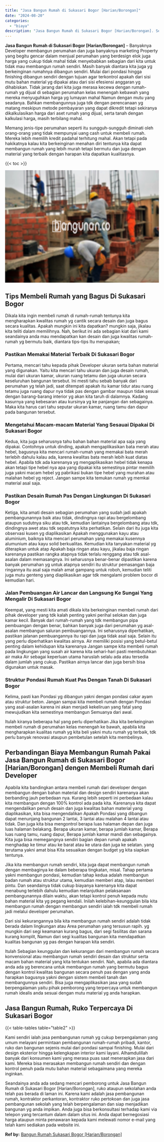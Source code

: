 ```yaml
---
title: "Jasa Bangun Rumah di Sukasari Bogor [Harian/Borongan]"
date: "2024-08-20"
categories: 
  - "biaya"
description: "Jasa Bangun Rumah di Sukasari Bogor [Harian/Borongan]. Seandainya anda ada sedang mencari pemborong untuk Jasa Bangun Rumah di Sukasari Bogor [Harian/Borong..."
---
```


**Jasa Bangun Rumah di Sukasari Bogor \[Harian/Borongan\]** – Banyaknya Developer membangun perumahan dan juga banyaknya marketing Property yang begitu gencar dalam menjual perumahan yang berdesign elok juga harga yang cukup tidak mahal tidak menyebabkan sebagian dari kita untuk tidak mau membangun rumah sendiri. Masih banyak diantara kita juga yg berkeinginan rumahnya dibangun sendiri. Mulai dari pondasi hingga finishing dibangun sendiri dengan tujuan agar terkontrol apakah dari sisi mutu bahan material yg dipakai atau dari sisi efesiensi anggaran yg dihabiskan. Tidak jarang dari kita juga merasa kecewa dengan rumah-rumah yg dijual di sebagian perumahan kelas menengah kebawah yang mereka menyuguhkan harga yg lumayan mahal Namun dengan mutu yang seadanya. Bahkan membangunnya juga tdk dengan perencanaan yg matang meskipun metode pembayaran yang dapat dikredit tetapi sekiranya dikalkulasikan harga dari aset rumah yang dijual, serta tanah dengan kalkulasi harga, masih terbilang mahal.

Memang jenis-tipe perumahan seperti itu sungguh-sungguh diminati oleh orang-orang yang tidak mempunyai uang cash untuk membeli rumah. Mereka lebih memilih kredit padahal terhitung mahal. Akan tetapi pada hakikatnya kalau kita berkeinginan menahan diri tentunya kita dapat membangun rumah yang lebih murah tetapi bermutu dan juga dengan material yang terbaik dengan harapan kita dapatkan kualitasnya.

{{< toc >}}

![Jasa Bangun Rumah di Sukasari Bogor [Harian/Borongan]](/images/borong-bangunan-44.png)

## Tips Membeli Rumah yang Bagus Di Sukasari Bogor

Dikala kita ingin membeli rumah di rumah-rumah tentunya kita mengharapkan kwalitas rumah yg cantik secara desain dan juga bagus secara kualitas. Apakah mungkin ini kita dapatkan? mungkin saja, jikalau kita teliti dalam memilihnya. Nah, berikut ini ada sebagian kiat dari kami seandainya anda mau mendapatkan kan desain dan juga kwalitas rumah-rumah yg bermutu baik, diantara tips-tips Itu merupakan;

### Pastikan Memakai Material Terbaik Di Sukasari Bogor

Pertama, mencari tahu kepada pihak Developer ukuran serta bahan material yang digunakan. Yaitu kita mencari tahu ukuran dan juga desain rumah, mulai dari ukuran kamar, ukuran ruang tetamu dan juga ukuran secara keseluruhan bangunan tersebut. Ini mesti tahu sebab banyak dari perumahan yg telah jadi, saat ditempati apakah itu kamar tidur atau ruang tetamu juga ruang dapur nya tidak pas dengan gambar maupun tidak sesuai dengan barang-barang interior yg akan kita taruh di dalamnya. Kadang kasurnya yang kebesaran atau kursinya yg ke panjangan dan sebagainya. Maka kita harus cari tahu seputar ukuran kamar, ruang tamu dan dapur pada bangunan tersebut.

### Mengetahui Macam-macam Material Yang Sesauai Dipakai Di Sukasari Bogor

Kedua, kita juga seharusnya tahu bahan bahan material apa saja yang dipakai. Contohnya untuk dinding, apakah mengaplikasikan bata merah atau hebel, bagusnya kita mencari rumah-rumah yang memakai bata merah terlebih dahulu kalau ada, karena kwalitas bata merah lebih kuat diatas hebel. Apabila tdk ada karenanya yg mengaplikasikan hebel tidak kenapa akan tetapi tipe hebel nya apa yang dipakai kita semestinya pintar memilih juga yakni macam hebel yg pabrikasi bukan tipe hebel yang murahan atau malahan hebel yg reject. Jangan sampe kita temukan rumah yg memkai material asal saja.

### Pastikan Desain Rumah Pas Dengan Lingkungan Di Sukasari Bogor

Ketiga, kita amati desain sebagian perumahan yang sudah jadi apakah pembangunannya baik atau tidak, dindingnya rapi atau bergelombang ataupun sudutnya siku atau tdk, kemudian lantainya bergelombang atau tdk, dindingnya awet atau tdk sepatutnya kita perhatikan. Selain dari itu juga kita observasi kusen yg diaplikasikan Apakah menggunakan kayu atau aluminium, baiknya kita mencari perumahan yang memakai kusennya alumunium atau kayu solid berkualitas. Kemudian kita tanyakan material yg diterapkan untuk atap Apakah baja ringan atau kayu, jikalau baja ringan karenanya pastikan rangka atapnya tidak terlalu renggang atau tdk asal-asalan dalam memasangnya. Ini seharusnya benar-benar dipastikan karena banyak perumahan yg untuk atapnya sendiri itu struktur pemasangan baja ringannya itu asal saja malah amat gampang untuk roboh, kemudian teliti juga mutu genteng yang diaplikasikan agar tdk mengalami problem bocor di kemudian hari.

### Jalan Pembuangan Air Lancar dan Langsung Ke Sungai Yang Mengalir Di Sukasari Bogor

Keempat, yang mesti kita amati dikala kita berkeinginan membeli rumah dari pihak developer yang tdk kalah penting yakni perihal selokan dan juga kamar kecil. Banyak dari rumah-rumah yang tdk membangun pipa pembuangan dengan benar, bahkan banyak juga dari perumahan yg asal-asalan membangun saluran pembuangannya. Ini seharusnya diperhatikan, pastikan jalanan pembuangannya itu rapi dan juga tidak asal saja. Selain itu yang perlu diperhatikan kwalitas airnya. Air memiliki posisi yang betul-betul penting dalam kehidupan kita karenanya Jangan sampe kita membeli rumah pada lingkungan yang susah air karena kita sehari-hari pasti membutuhkan air maka Air sebagai keperluan utama haruslah selalu ada atau tersedia dalam jumlah yang cukup. Pastikan airnya lancar dan juga bersih bisa digunakan untuk masak.

### Struktur Pondasi Rumah Kuat Pas Dengan Tanah Di Sukasari Bogor

Kelima, pasti kan Pondasi yg dibangun yakni dengan pondasi cakar ayam atau struktur beton. Jangan sampai kita membeli rumah dengan Pondasi yang asal-asalan karena ini akan menjadi kekeliruan yang fatal yang mewujudkan kita semestinya membangun Semuanya dari awal.

Itulah kiranya beberapa hal yang perlu diperhatikan Jika kita berkeinginan membeli rumah di perumahan kelas menengah ke bawah, apabila kita mengharapkan kualitas rumah yg kita beli yakni mutu rumah yg terbaik, tdk perlu banyak renovasi ataupun pembetulan setelah kita membelinya.

## Perbandingan Biaya Membangun Rumah Pakai Jasa Bangun Rumah di Sukasari Bogor \[Harian/Borongan\] dengen Membeli Rumah dari Developer

Apabila kita bandingkan antara membeli rumah dari developer dengan membangun dengan bahan material dan design sendiri karenanya akan berbanding jauh perbedaan nya. Kurang lebih seperti ini perbedaan kalau kita membangun dengan 100% kontrol ada pada kita. Karenanya kita dapat mengendalikan penuh desain dan juga kwalitas bahan material yang diaplikasikan, kita bisa mengendalikan Apakah Pondasi yang dibangun dapat menunjang bangunan 2 lantai, 3 lantai atau malahan 4 lantai atau tidak. Dan juga kita bisa mengontrol berapa luas halaman depan dan juga luas halaman belakang. Berapa ukuran kamar, berapa jumlah kamar, Berapa luas ruang tamu, ruang dapur, Berapa jumlah kamar mandi dan sebagainya. Kita juga bisa memegangnya sendiri bagian depan rumah apakah menghadap ke timur atau ke barat atau ke utara dan juga ke selatan. yang terutama yakni amat bisa Kita sesuaikan dengan budget yg kita siapkan tentunya.

Jika kita membangun rumah sendiri, kita juga dapat membangun rumah dengan membaginya ke dalam beberapa tingkatan, misal. Tahap pertama yakni membangun pondasi, kemudian tahap kedua adalah membangun badan rumah atau struktur utama, kemudian memberi atap, lalau memberi pintu. Dan seandainya tidak cukup biayanya karenanya kita dapat menabung terlebih dahulu kemudian melanjutkan pelaksanaan pembangunannya dilain waktu, akan tetapi kontrol penuh kepada mutu bahan material kita yg pegang kendali. Inilah kelebihan-keunggulan bila kita membangun rumah dengan membangun sendiri ialah tdk membeli rumah jadi melalui developer perumahan.

Dari sisi kekurangannya bila kita membangun rumah sendiri adalah tidak berada dalam lingkungan atau Area perumahan yang tersusun rapih. yg mungkin dari segi keamanan kurang bagus, dari segi fasilitas dan sarana kurang komplit, Namun dari segi kualitas bangunan kita mendapatkan kualitas bangunan yg pas dengan harapan kita sendiri.

Itulah Sebagian keunggulan dan kekurangan dari membangun rumah secara konvensional atau membangun rumah sendiri desain dan struktur serta macam bahan material yang kita tentukan sendiri. Nah, apabila ada diantara anda ada yg berencana untuk membangun rumah yang bermutu bagus dengan kontrol kwalitas bangunan secara penuh pas dengan yang anda harapkan bagusnya yakni dengan sistem membeli tanah dan membangunnya sendiri. Bisa juga mengaplikasikan jasa yang sudah berpengalaman yaitu pihak pemborong yang terpercaya untuk membangun rumah idealis anda sesuai dengan mutu material yg anda harapkan.

## Jasa Bangun Rumah, Ruko Terpercaya Di Sukasari Bogor

{{< table-tables table="table2" >}}

Kami sendiri ialah jasa pembangunan rumah yg cukup berpengalaman yang umum melayani permintaan pembangunan rumah-rumah pribadi, kantor, ruko dan bangunan sejenis mulai dari pondasi sampai finishing. Mulai dari design eksterior hingga kelengkapan interior kami layani. Alhamdulillah banyak dari konsumen kami yang merasa puas saat menerapkan jasa dari kami. Mereka bisa merasakan membangun rumah sendiri dan dengan kontrol penuh pada mutu bahan material sebagaimana yang mereka inginkan.

Seandainya anda ada sedang mencari pemborong untuk Jasa Bangun Rumah di Sukasari Bogor \[Harian/Borongan\], ruko ataupun sekolahan anda telah pas berada di laman ini. Karena kami adalah jasa pembangunan rumah, kontraktor perkantoran, kontraktor ruko pertokoan dan juga jasa pembangunan sekolah yang telah berpengalaman dan siap menjadikan bangunan yg anda impikan. Anda juga bisa berkonsultasi terhadap kami via telepon yang tercantum dalam dalam situs ini. Anda dapat bernegosiasi harga ataupun minta penawaran kepada kami melewati nomor e-mail yang telah kami sediakan pada website ini.

**Ref by:** [Bangun Rumah Sukasari Bogor [Harian/Borongan]](https://id.wikipedia.org/wiki/Bangun)
